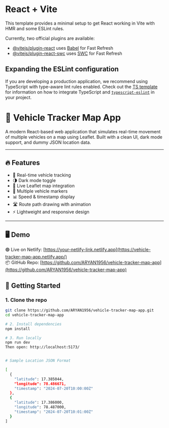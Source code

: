 # React + Vite

This template provides a minimal setup to get React working in Vite with HMR and some ESLint rules.

Currently, two official plugins are available:

- [@vitejs/plugin-react](https://github.com/vitejs/vite-plugin-react/blob/main/packages/plugin-react) uses [Babel](https://babeljs.io/) for Fast Refresh
- [@vitejs/plugin-react-swc](https://github.com/vitejs/vite-plugin-react/blob/main/packages/plugin-react-swc) uses [SWC](https://swc.rs/) for Fast Refresh

## Expanding the ESLint configuration

If you are developing a production application, we recommend using TypeScript with type-aware lint rules enabled. Check out the [TS template](https://github.com/vitejs/vite/tree/main/packages/create-vite/template-react-ts) for information on how to integrate TypeScript and [`typescript-eslint`](https://typescript-eslint.io) in your project.


# 🚗 Vehicle Tracker Map App

A modern React-based web application that simulates real-time movement of multiple vehicles on a map using Leaflet. Built with a clean UI, dark mode support, and dummy JSON location data.

---

## 🔥 Features

- 📍 Real-time vehicle tracking
- 🌗 Dark mode toggle
- 🧭 Live Leaflet map integration
- 🚗 Multiple vehicle markers
- 📊 Speed & timestamp display
- 🛣️ Route path drawing with animation
- ⚡ Lightweight and responsive design

---

## 🖥️ Demo

🟢 Live on Netlify: [https://your-netlify-link.netlify.app](https://vehicle-tracker-map-app.netlify.app/)  
📦 GitHub Repo: [https://github.com/ARYAN1956/vehicle-tracker-map-app](https://github.com/ARYAN1956/vehicle-tracker-map-app)

## 🚀 Getting Started

### 1. Clone the repo

```bash
git clone https://github.com/ARYAN1956/vehicle-tracker-map-app.git
cd vehicle-tracker-map-app

# 2. Install dependencies
npm install

# 3. Run locally
npm run dev
Then open: http://localhost:5173/


# Sample Location JSON Format

[
  {
    "latitude": 17.385044,
    "longitude": 78.486671,
    "timestamp": "2024-07-20T10:00:00Z"
  },
  {
    "latitude": 17.386000,
    "longitude": 78.487000,
    "timestamp": "2024-07-20T10:01:00Z"
  }
]

